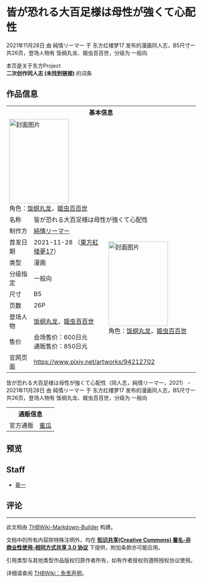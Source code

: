 # 皆が恐れる大百足様は母性が強くて心配性

<!-- source html: G:\repos\THBWiki-Markdown-Builder\THBWikiMarkdown\Temp\main\a\af\ns0%3A%E7%9A%86%E3%81%8C%E6%81%90%E3%82%8C%E3%82%8B%E5%A4%A7%E7%99%BE%E8%B6%B3%E6%A7%98%E3%81%AF%E6%AF%8D%E6%80%A7%E3%81%8C%E5%BC%B7%E3%81%8F%E3%81%A6%E5%BF%83%E9%85%8D%E6%80%A7.html -->

2021年11月28日 由 純情リーマー 于 东方红楼梦17 发布的漫画同人志，B5尺寸一共26页，登场人物有 饭纲丸龙、姬虫百百世，分级为 一般向

本页是关于东方Project  
 **二次创作同人志 (未找到链接)** 的词条

## 作品信息

<table><tbody><tr><th colspan="3">基本信息</th></tr><tr><td class="cover-artwork-mobile" colspan="2"><a href="./文件-皆が恐れる大百足様は母性が強くて心配性封面.jpg.md" class="image" title="封面图片"><img alt="封面图片" src="https://upload.thwiki.cc/thumb/6/64/%E7%9A%86%E3%81%8C%E6%81%90%E3%82%8C%E3%82%8B%E5%A4%A7%E7%99%BE%E8%B6%B3%E6%A7%98%E3%81%AF%E6%AF%8D%E6%80%A7%E3%81%8C%E5%BC%B7%E3%81%8F%E3%81%A6%E5%BF%83%E9%85%8D%E6%80%A7%E5%B0%81%E9%9D%A2.jpg/158px-%E7%9A%86%E3%81%8C%E6%81%90%E3%82%8C%E3%82%8B%E5%A4%A7%E7%99%BE%E8%B6%B3%E6%A7%98%E3%81%AF%E6%AF%8D%E6%80%A7%E3%81%8C%E5%BC%B7%E3%81%8F%E3%81%A6%E5%BF%83%E9%85%8D%E6%80%A7%E5%B0%81%E9%9D%A2.jpg" decoding="async" loading="lazy" width="158" height="224" srcset="https://upload.thwiki.cc/thumb/6/64/%E7%9A%86%E3%81%8C%E6%81%90%E3%82%8C%E3%82%8B%E5%A4%A7%E7%99%BE%E8%B6%B3%E6%A7%98%E3%81%AF%E6%AF%8D%E6%80%A7%E3%81%8C%E5%BC%B7%E3%81%8F%E3%81%A6%E5%BF%83%E9%85%8D%E6%80%A7%E5%B0%81%E9%9D%A2.jpg/238px-%E7%9A%86%E3%81%8C%E6%81%90%E3%82%8C%E3%82%8B%E5%A4%A7%E7%99%BE%E8%B6%B3%E6%A7%98%E3%81%AF%E6%AF%8D%E6%80%A7%E3%81%8C%E5%BC%B7%E3%81%8F%E3%81%A6%E5%BF%83%E9%85%8D%E6%80%A7%E5%B0%81%E9%9D%A2.jpg 1.5x, https://upload.thwiki.cc/thumb/6/64/%E7%9A%86%E3%81%8C%E6%81%90%E3%82%8C%E3%82%8B%E5%A4%A7%E7%99%BE%E8%B6%B3%E6%A7%98%E3%81%AF%E6%AF%8D%E6%80%A7%E3%81%8C%E5%BC%B7%E3%81%8F%E3%81%A6%E5%BF%83%E9%85%8D%E6%80%A7%E5%B0%81%E9%9D%A2.jpg/317px-%E7%9A%86%E3%81%8C%E6%81%90%E3%82%8C%E3%82%8B%E5%A4%A7%E7%99%BE%E8%B6%B3%E6%A7%98%E3%81%AF%E6%AF%8D%E6%80%A7%E3%81%8C%E5%BC%B7%E3%81%8F%E3%81%A6%E5%BF%83%E9%85%8D%E6%80%A7%E5%B0%81%E9%9D%A2.jpg 2x" data-file-width="637" data-file-height="900"></a><div class="cover-char">角色：<a href="./饭纲丸龙.md" title="饭纲丸龙">饭纲丸龙</a>，<a href="./姬虫百百世.md" title="姬虫百百世">姬虫百百世</a></div></td>
</tr><tr><td class="label">名称</td><td colspan="2"> 皆が恐れる大百足様は母性が強くて心配性 </td></tr><tr><td class="label">制作方</td><td><a href="./純情リーマー.md" title="純情リーマー">純情リーマー</a></td><td class="cover-artwork" rowspan="8" style="min-width:224px;"><a href="./文件-皆が恐れる大百足様は母性が強くて心配性封面.jpg.md" class="image" title="封面图片"><img alt="封面图片" src="https://upload.thwiki.cc/thumb/6/64/%E7%9A%86%E3%81%8C%E6%81%90%E3%82%8C%E3%82%8B%E5%A4%A7%E7%99%BE%E8%B6%B3%E6%A7%98%E3%81%AF%E6%AF%8D%E6%80%A7%E3%81%8C%E5%BC%B7%E3%81%8F%E3%81%A6%E5%BF%83%E9%85%8D%E6%80%A7%E5%B0%81%E9%9D%A2.jpg/158px-%E7%9A%86%E3%81%8C%E6%81%90%E3%82%8C%E3%82%8B%E5%A4%A7%E7%99%BE%E8%B6%B3%E6%A7%98%E3%81%AF%E6%AF%8D%E6%80%A7%E3%81%8C%E5%BC%B7%E3%81%8F%E3%81%A6%E5%BF%83%E9%85%8D%E6%80%A7%E5%B0%81%E9%9D%A2.jpg" decoding="async" loading="lazy" width="158" height="224" srcset="https://upload.thwiki.cc/thumb/6/64/%E7%9A%86%E3%81%8C%E6%81%90%E3%82%8C%E3%82%8B%E5%A4%A7%E7%99%BE%E8%B6%B3%E6%A7%98%E3%81%AF%E6%AF%8D%E6%80%A7%E3%81%8C%E5%BC%B7%E3%81%8F%E3%81%A6%E5%BF%83%E9%85%8D%E6%80%A7%E5%B0%81%E9%9D%A2.jpg/238px-%E7%9A%86%E3%81%8C%E6%81%90%E3%82%8C%E3%82%8B%E5%A4%A7%E7%99%BE%E8%B6%B3%E6%A7%98%E3%81%AF%E6%AF%8D%E6%80%A7%E3%81%8C%E5%BC%B7%E3%81%8F%E3%81%A6%E5%BF%83%E9%85%8D%E6%80%A7%E5%B0%81%E9%9D%A2.jpg 1.5x, https://upload.thwiki.cc/thumb/6/64/%E7%9A%86%E3%81%8C%E6%81%90%E3%82%8C%E3%82%8B%E5%A4%A7%E7%99%BE%E8%B6%B3%E6%A7%98%E3%81%AF%E6%AF%8D%E6%80%A7%E3%81%8C%E5%BC%B7%E3%81%8F%E3%81%A6%E5%BF%83%E9%85%8D%E6%80%A7%E5%B0%81%E9%9D%A2.jpg/317px-%E7%9A%86%E3%81%8C%E6%81%90%E3%82%8C%E3%82%8B%E5%A4%A7%E7%99%BE%E8%B6%B3%E6%A7%98%E3%81%AF%E6%AF%8D%E6%80%A7%E3%81%8C%E5%BC%B7%E3%81%8F%E3%81%A6%E5%BF%83%E9%85%8D%E6%80%A7%E5%B0%81%E9%9D%A2.jpg 2x" data-file-width="637" data-file-height="900"></a><div class="cover-char">角色：<a href="./饭纲丸龙.md" title="饭纲丸龙">饭纲丸龙</a>，<a href="./姬虫百百世.md" title="姬虫百百世">姬虫百百世</a></div></td>
</tr><tr><td class="label">首发日期</td><td>2021-11-28&#160;（<a href="/展会作品列表?e=%E4%B8%9C%E6%96%B9%E7%BA%A2%E6%A5%BC%E6%A2%A6%2317">東方紅楼夢17</a>）</td></tr><tr><td class="label">类型</td><td>漫画</td></tr><tr><td class="label">分级指定</td><td>一般向</td></tr><tr><td class="label">尺寸</td><td>B5</td></tr><tr><td class="label">页数</td><td>26P</td></tr><tr><td class="label">登场人物</td><td><a href="./饭纲丸龙.md" title="饭纲丸龙">饭纲丸龙</a>，<a href="./姬虫百百世.md" title="姬虫百百世">姬虫百百世</a></td></tr><tr><td class="label">售价</td><td>会场售价：600日元<br>通贩售价：850日元</td></tr>
<tr><td class="label">官网页面</td><td colspan="2"><a rel="nofollow" class="external free" href="https://www.pixiv.net/artworks/94212702">https://www.pixiv.net/artworks/94212702</a></td></tr></tbody></table>

皆が恐れる大百足様は母性が強くて心配性（同人志，純情リーマー，2021） - 2021年11月28日 由 純情リーマー 于 东方红楼梦17 发布的漫画同人志，B5尺寸一共26页，登场人物有 饭纲丸龙、姬虫百百世，分级为 一般向

<table><tbody><tr><th colspan="3">通贩信息</th></tr><tr><td class="label">官方通贩</td><td colspan="2"><a rel="nofollow" class="external text" href="https://www.melonbooks.co.jp/detail/detail.php?product_id=1144479">蜜瓜</a></td></tr></tbody></table>



## 预览

## Staff
- [竜一](./竜一.md)


## 评论




---

此文档由 [THBWiki-Markdown-Builder](https://github.com/Delsin-Yu/THBWiki-Markdown-Builder) 构建。

文档中的所有内容除特殊注明外，均在 [**知识共享(Creative Commons) 署名-非商业性使用-相同方式共享 3.0 协议**](https://creativecommons.org/licenses/by-sa/3.0/deed.zh-hans) 下提供，附加条款亦可能应用。

引用类型与其他类型作品版权归原作者所有，如有作者授权则遵照授权协议使用。

详细请查阅 [THBWiki：免责声明](https://thbwiki.cc/THBWiki:%E5%85%8D%E8%B4%A3%E5%A3%B0%E6%98%8E)。

